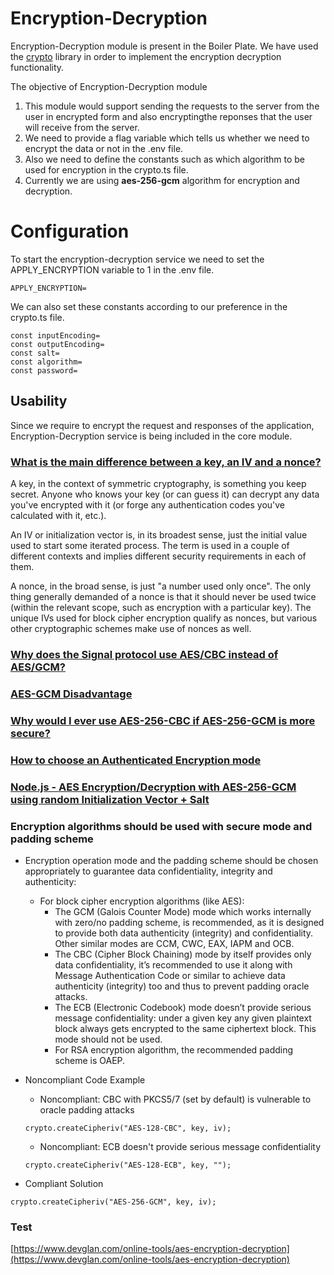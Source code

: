 # Encryption-Decryption

Encryption-Decryption module is present in the Boiler Plate. We have used the [crypto](https://nodejs.org/api/crypto.html) library in order to implement the encryption decryption functionality.

The objective of Encryption-Decryption module

1) This module would support sending the requests to the server from the user in encrypted form and also encryptingthe reponses that the user will receive from the server.
2) We need to provide a flag variable which tells us whether we need to encrypt the data or not in the .env file.
3) Also we need to define the constants such as which algorithm to be used for encryption in the crypto.ts file.
4) Currently we are using **aes-256-gcm** algorithm for encryption and decryption.

# Configuration

To start the encryption-decryption service we need to set the APPLY_ENCRYPTION variable to 1 in the .env file.
```
APPLY_ENCRYPTION=
```

We can also set these constants according to our preference in the crypto.ts file.
```
const inputEncoding= 
const outputEncoding= 
const salt= 
const algorithm= 
const password= 
```
## Usability
Since we require to encrypt the request and responses of the application, Encryption-Decryption service is being included in the core module.


### [What is the main difference between a key, an IV and a nonce?](https://crypto.stackexchange.com/questions/3965/what-is-the-main-difference-between-a-key-an-iv-and-a-nonce)

A key, in the context of symmetric cryptography, is something you keep secret. Anyone who knows your key (or can guess it) can decrypt any data you've encrypted with it (or forge any authentication codes you've calculated with it, etc.).

An IV or initialization vector is, in its broadest sense, just the initial value used to start some iterated process. The term is used in a couple of different contexts and implies different security requirements in each of them.

A nonce, in the broad sense, is just "a number used only once". The only thing generally demanded of a nonce is that it should never be used twice (within the relevant scope, such as encryption with a particular key). The unique IVs used for block cipher encryption qualify as nonces, but various other cryptographic schemes make use of nonces as well.

### [Why does the Signal protocol use AES/CBC instead of AES/GCM?](https://crypto.stackexchange.com/questions/68163/why-does-the-signal-protocol-use-aes-cbc-instead-of-aes-gcm)
### [AES-GCM Disadvantage](https://crypto.stackexchange.com/questions/18420/aes-gcm-disadvantage)
### [Why would I ever use AES-256-CBC if AES-256-GCM is more secure?]( https://security.stackexchange.com/questions/184305/why-would-i-ever-use-aes-256-cbc-if-aes-256-gcm-is-more-secure)
### [How to choose an Authenticated Encryption mode](https://blog.cryptographyengineering.com/2012/05/19/how-to-choose-authenticated-encryption/)
### [Node.js - AES Encryption/Decryption with AES-256-GCM using random Initialization Vector + Salt](https://gist.github.com/AndiDittrich/4629e7db04819244e843)

### Encryption algorithms should be used with secure mode and padding scheme

- Encryption operation mode and the padding scheme should be chosen appropriately to guarantee data confidentiality, integrity and authenticity:
    - For block cipher encryption algorithms (like AES):
        - The GCM (Galois Counter Mode) mode which works internally with zero/no padding scheme, is recommended, as it is designed to provide both data authenticity (integrity) and confidentiality. Other similar modes are CCM, CWC, EAX, IAPM and OCB.
        - The CBC (Cipher Block Chaining) mode by itself provides only data confidentiality, it’s recommended to use it along with Message Authentication Code or similar to achieve data authenticity (integrity) too and thus to prevent padding oracle attacks.
        - The ECB (Electronic Codebook) mode doesn’t provide serious message confidentiality: under a given key any given plaintext block always gets encrypted to the same ciphertext block. This mode should not be used.
        - For RSA encryption algorithm, the recommended padding scheme is OAEP.

- Noncompliant Code Example
    - Noncompliant: CBC with PKCS5/7 (set by default) is vulnerable to oracle padding attacks

    `crypto.createCipheriv("AES-128-CBC", key, iv);`

    - Noncompliant: ECB doesn't provide serious message confidentiality

    `crypto.createCipheriv("AES-128-ECB", key, "");`

- Compliant Solution

`crypto.createCipheriv("AES-256-GCM", key, iv);`

### Test

[https://www.devglan.com/online-tools/aes-encryption-decryption](https://www.devglan.com/online-tools/aes-encryption-decryption)
